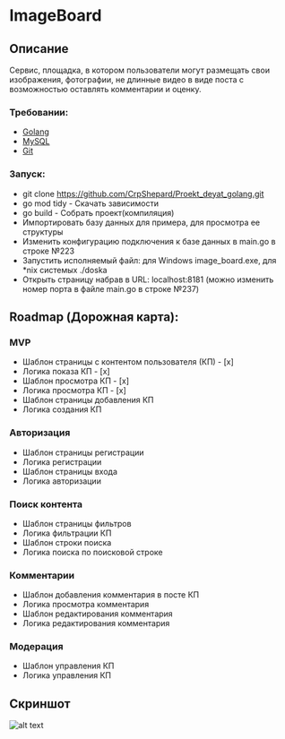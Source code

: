 # ImageBoard

## Описание

Сервис, площадка, в котором пользователи могут размещать свои изображения, фотографии, не длинные видео в виде поста с возможностью оставлять комментарии и оценку.

### Требовании:
- [Golang](https://go.dev/)
- [MySQL](https://www.mysql.com/)
- [Git](https://git-scm.com/)

### Запуск:
- git clone https://github.com/CrpShepard/Proekt_deyat_golang.git
- go mod tidy - Скачать зависимости
- go build - Собрать проект(компиляция)
- Импортировать базу данных для примера, для просмотра ее структуры
- Изменить конфигурацию подключения к базе данных в main.go в строке №223
- Запустить исполняемый файл: для Windows image_board.exe, для \*nix системых ./doska
- Открыть страницу набрав в URL: localhost:8181 (можно изменить номер порта в файле main.go в строке №237)

## Roadmap (Дорожная карта):
### MVP
- Шаблон страницы с контентом пользователя (КП) - [x]
- Логика показа КП - [x]
- Шаблон просмотра КП - [x]
- Логика просмотра КП - [x]
- Шаблон страницы добавления КП
- Логика создания КП

### Авторизация
- Шаблон страницы регистрации
- Логика регистрации
- Шаблон страницы входа
- Логика авторизации

### Поиск контента
- Шаблон страницы фильтров
- Логика фильтрации КП
- Шаблон строки поиска
- Логика поиска по поисковой строке

### Комментарии
- Шаблон добавления комментария в посте КП
- Логика просмотра комментария
- Шаблон редактирования комментария
- Логика редактирования комментария

### Модерация
- Шаблон управления КП
- Логика управления КП

## Скриншот
![alt text](https://github.com/CrpShepard/Proekt_deyat_golang/tree/main/screenshot/mainpage.jpg?raw=true)